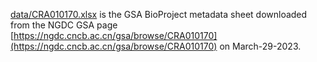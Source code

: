 [data/CRA010170.xlsx](data/CRA010170.xlsx) is the GSA BioProject metadata sheet downloaded from the NGDC GSA page [https://ngdc.cncb.ac.cn/gsa/browse/CRA010170](https://ngdc.cncb.ac.cn/gsa/browse/CRA010170) on March-29-2023.
